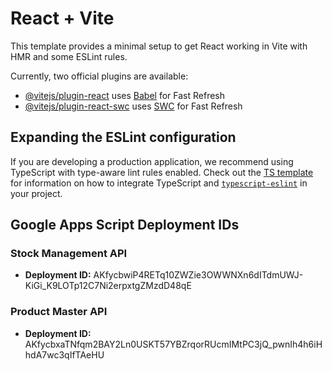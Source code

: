 # React + Vite

This template provides a minimal setup to get React working in Vite with HMR and some ESLint rules.

Currently, two official plugins are available:

- [@vitejs/plugin-react](https://github.com/vitejs/vite-plugin-react/blob/main/packages/plugin-react) uses [Babel](https://babeljs.io/) for Fast Refresh
- [@vitejs/plugin-react-swc](https://github.com/vitejs/vite-plugin-react/blob/main/packages/plugin-react-swc) uses [SWC](https://swc.rs/) for Fast Refresh

## Expanding the ESLint configuration

If you are developing a production application, we recommend using TypeScript with type-aware lint rules enabled. Check out the [TS template](https://github.com/vitejs/vite/tree/main/packages/create-vite/template-react-ts) for information on how to integrate TypeScript and [`typescript-eslint`](https://typescript-eslint.io) in your project.

## Google Apps Script Deployment IDs

### Stock Management API

- **Deployment ID:** AKfycbwiP4RETq10ZWZie3OWWNXn6dITdmUWJ-KiGi_K9LOTp12C7Ni2erpxtgZMzdD48qE

### Product Master API

- **Deployment ID:** AKfycbxaTNfqm2BAY2Ln0USKT57YBZrqorRUcmIMtPC3jQ_pwnIh4h6iHhdA7wc3qIfTAeHU
